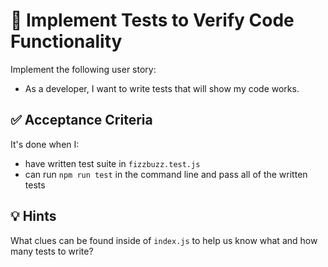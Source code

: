 #  📘 Implement Tests to Verify Code Functionality

Implement the following user story:
* As a developer, I want to write tests that will show my code works.

## ✅ Acceptance Criteria

It's done when I:
* have written test suite in `fizzbuzz.test.js`
* can run `npm run test` in the command line and pass all of the written tests

## 💡 Hints

What clues can be found inside of `index.js` to help us know what and how many tests to write?

